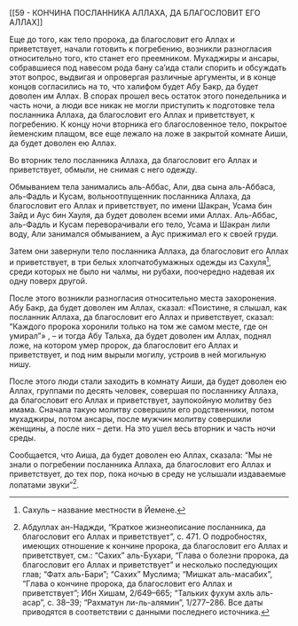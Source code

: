 [[59 - КОНЧИНА ПОСЛАННИКА АЛЛАХА, ДА БЛАГОСЛОВИТ ЕГО АЛЛАХ]]

Еще до того, как тело пророка, да благословит его Аллах и приветствует, начали готовить к погребению, возникли разногласия относительно того, кто станет его преемником. Мухаджиры и ансары, собравшиеся под навесом рода бану са‘ида стали спорить и обсуждать этот вопрос, выдвигая и опровергая различные аргументы, и в конце концов согласились на то, что халифом будет Абу Бакр, да будет доволен им Аллах. В спорах прошел весь остаток этого понедельника и часть ночи, а люди все никак не могли приступить к подготовке тела посланника Аллаха, да благословит его Аллах и приветствует, к погребению. К концу ночи вторника его благословенное тело, покрытое йеменским плащом, все еще лежало на ложе в закрытой комнате Аиши, да будет доволен ею Аллах.

Во вторник тело посланника Аллаха, да благословит его Аллах и приветствует, обмыли, не снимая с него одежду.

Обмыванием тела занимались аль-Аббас, Али, два сына аль-Аббаса, аль-Фадль и Кусам, вольноотпущенник посланника Аллаха, да благословит его Аллах и приветствует, по имени Шакран, Усама бин Зайд и Аус бин Хауля, да будет доволен всеми ими Аллах. Аль-Аббас, аль-Фадль и Кусам переворачивали его тело, Усама и Шакран лили воду, Али занимался обмыванием, а Аус прижимал его к своей груди.

Затем они завернули тело посланника Аллаха, да благословит его Аллах и приветствует, в три белых хлопчатобумажных одежды из Сахуля[^1], среди которых не было ни чалмы, ни рубахи, поочередно надевая их одну поверх другой.

После этого возникли разногласия относительно места захоронения. Абу Бакр, да будет доволен им Аллах, сказал: «Поистине, я слышал, как посланник Аллаха, да благословит его Аллах и приветствует, сказал: “Каждого пророка хоронили только на том же самом месте, где он умирал”» , – и тогда Абу Тальха, да будет доволен им Аллах, поднял ложе, на котором умер пророк, да благословит его Аллах и приветствует, и под ним вырыли могилу, устроив в ней могильную нишу.

После этого люди стали заходить в комнату Аиши, да будет доволен ею Аллах, группами по десять человек, совершая по посланнику Аллаха, да благословит его Аллах и приветствует, заупокойную молитву без имама. Сначала такую молитву совершили его родственники, потом мухаджиры, потом ансары, после мужчин молитву совершили женщины, а после них – дети. На это ушел весь вторник и часть ночи среды.

Сообщается, что Аиша, да будет доволен ею Аллах, сказала: “Мы не знали о погребении посланника Аллаха, да благословит его Аллах и приветствует, до тех пор, пока ночью в среду не услышали издаваемые лопатами звуки”[^2].

[^1]: Сахуль – название местности в Йемене.

[^2]: Абдуллах ан-Наджди, “Краткое жизнеописание посланника, да благословит его Аллах и приветствует”, с. 471. О подробностях, имеющих отношение к кончине пророка, да благословит его Аллах и приветствует, см.: “Сахих” аль-Бухари, “Глава о болезни пророка, да благословит его Аллах и приветствует” и несколько последующих глав; “Фатх аль-Бари”; “Сахих” Муслима; “Мишкат аль-масабих”, “Глава о кончине пророка, да благословит его Аллах и приветствует”; Ибн Хишам, 2/649–665; “Тальких фухум ахль аль-асар”, с. 38–39; “Рахматун ли-ль-алямин”, 1/277–286. Все даты приводятся в соответствии с данными последнего источника.

